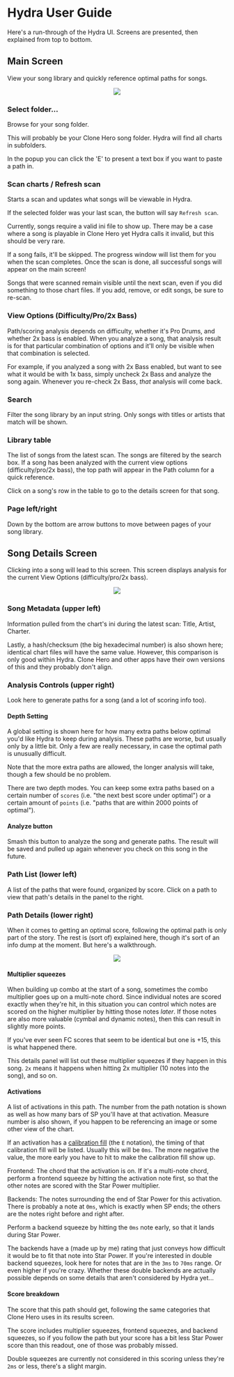 # Hydra User Guide

Here's a run-through of the Hydra UI. Screens are presented, then explained from top to bottom.

## Main Screen

View your song library and quickly reference optimal paths for songs.

<p align="center"><img src="/docs/images/app_library.PNG"></p>

### Select folder...
Browse for your song folder.

This will probably be your Clone Hero song folder. Hydra will find all charts in subfolders.

In the popup you can click the 'E' to present a text box if you want to paste a path in.

### Scan charts / Refresh scan
Starts a scan and updates what songs will be viewable in Hydra.

If the selected folder was your last scan, the button will say `Refresh scan`.

Currently, songs require a valid ini file to show up. There may be a case where a song is playable in Clone Hero yet Hydra calls it invalid, but this should be very rare.

If a song fails, it'll be skipped. The progress window will list them for you when the scan completes. Once the scan is done, all successful songs will appear on
the main screen!

Songs that were scanned remain visible until the next scan, even if you did something to those chart files. If you add, remove, or edit songs, be sure to re-scan.

### View Options (Difficulty/Pro/2x Bass)
Path/scoring analysis depends on difficulty, whether it's Pro Drums, and whether 2x bass is enabled. When you analyze a song, that analysis result
is for that particular combination of options and it'll only be visible when that combination is selected.

For example, if you analyzed a song with 2x Bass enabled, but want to see what it would be with 1x bass, simply uncheck 2x Bass and
analyze the song again. Whenever you re-check 2x Bass, _that_ analysis will come back.

### Search
Filter the song library by an input string. Only songs with titles or artists that match will be shown.

### Library table
The list of songs from the latest scan. The songs are filtered by the search box. If a song has been analyzed with the current view options (difficulty/pro/2x bass), the 
top path will appear in the Path column for a quick reference.

Click on a song's row in the table to go to the details screen for that song.

### Page left/right
Down by the bottom are arrow buttons to move between pages of your song library.

## Song Details Screen

Clicking into a song will lead to this screen. This screen displays analysis for the current View Options (difficulty/pro/2x bass).

<p align="center"><img src="/docs/images/app_songdetails_analyzed.PNG"></p>

### Song Metadata (upper left)
Information pulled from the chart's ini during the latest scan: Title, Artist, Charter.

Lastly, a hash/checksum (the big hexadecimal number) is also shown here; identical chart files will have the same value. However, this comparison is only good
within Hydra. Clone Hero and other apps have their own versions of this and they probably don't align.

### Analysis Controls (upper right)
Look here to generate paths for a song (and a lot of scoring info too).
#### Depth Setting
A global setting is shown here for how many extra paths below optimal you'd like Hydra to keep during analysis. These paths are worse, but usually only by a little bit. Only a few are really necessary, in case the optimal path is unusually difficult.

Note that the more extra paths are allowed, the longer analysis will take, though a few should be no problem.

There are two depth modes. You can keep some extra paths based on a certain number of `scores` (i.e. "the next best score under optimal")
or a certain amount of `points` (i.e. "paths that are within 2000 points of optimal").
#### Analyze button
Smash this button to analyze the song and generate paths. The result will be saved and pulled up again whenever you check on this song in the future.

### Path List (lower left)
A list of the paths that were found, organized by score. Click on a path to view that path's details in the panel to the right.

### Path Details (lower right)
When it comes to getting an optimal score, following the optimal path is only part of the story. The rest is (sort of) explained here, though it's sort of an info dump at the moment.
But here's a walkthrough.
<p align="center"><img src="/docs/images/app_songdetails_details.PNG"></p>

#### Multiplier squeezes
When building up combo at the start of a song, sometimes the combo multiplier goes up on a multi-note chord. Since individual notes
are scored exactly when they're hit, in this situation you can control which notes are scored on the higher multiplier by hitting those notes *later*.
If those notes are also more valuable (cymbal and dynamic notes), then this can result in slightly more points.

If you've ever seen FC scores that seem to be identical but one is +15, this is what happened there.

This details panel will list out these multiplier squeezes if they happen in this song. `2x` means it happens when hitting 2x multiplier (10 notes into the song), and so on.

#### Activations

A list of activations in this path. The number from the path notation is shown as well as how many bars of SP you'll have at that activation. Measure number is also shown, if you happen to be referencing
an image or some other view of the chart.

If an activation has a [calibration fill](https://github.com/DragonDelgar/hydra?tab=readme-ov-file#calibration-fills-e) (the `E` notation), the timing of that calibration fill will be listed. Usually this will be `0ms`. The more negative the value, the more early you have to hit
to make the calibration fill show up.

Frontend: The chord that the activation is on. If it's a multi-note chord, perform a frontend squeeze by hitting the activation note first, so that the other notes are scored with the Star Power multiplier.

Backends: The notes surrounding the end of Star Power for this activation. There is probably a note at `0ms`, which is exactly when SP ends; the others are the notes right before and right after.

Perform a backend squeeze by hitting the `0ms` note early, so that it lands during Star Power.

The backends have a (made up by me) rating that just conveys how difficult it would be to fit that note into Star Power. If you're interested in double backend squeezes, look here for notes that are in the
`3ms` to `70ms` range. Or even higher if you're crazy. Whether these double backends are actually possible depends on some details that aren't considered by Hydra yet...

#### Score breakdown

The score that this path should get, following the same categories that Clone Hero uses in its results screen.

The score includes multiplier squeezes, frontend squeezes, and backend squeezes, so if you follow the path but your score has a bit less Star Power score than this readout,
one of those was probably missed. 

Double squeezes are currently not considered in this scoring unless they're `2ms` or less, there's a slight margin.
